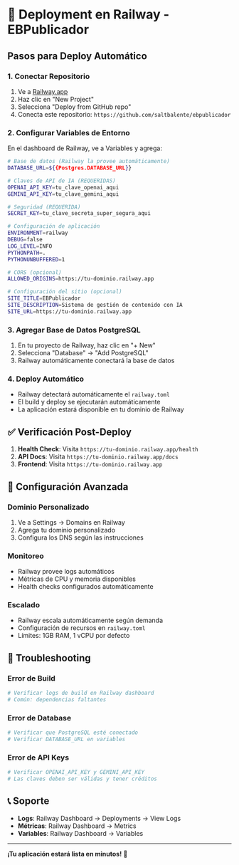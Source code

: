 # 🚀 Deployment en Railway - EBPublicador

## Pasos para Deploy Automático

### 1. Conectar Repositorio
1. Ve a [Railway.app](https://railway.app)
2. Haz clic en "New Project"
3. Selecciona "Deploy from GitHub repo"
4. Conecta este repositorio: `https://github.com/saltbalente/ebpublicador`

### 2. Configurar Variables de Entorno
En el dashboard de Railway, ve a Variables y agrega:

```bash
# Base de datos (Railway la provee automáticamente)
DATABASE_URL=${{Postgres.DATABASE_URL}}

# Claves de API de IA (REQUERIDAS)
OPENAI_API_KEY=tu_clave_openai_aqui
GEMINI_API_KEY=tu_clave_gemini_aqui

# Seguridad (REQUERIDA)
SECRET_KEY=tu_clave_secreta_super_segura_aqui

# Configuración de aplicación
ENVIRONMENT=railway
DEBUG=false
LOG_LEVEL=INFO
PYTHONPATH=.
PYTHONUNBUFFERED=1

# CORS (opcional)
ALLOWED_ORIGINS=https://tu-dominio.railway.app

# Configuración del sitio (opcional)
SITE_TITLE=EBPublicador
SITE_DESCRIPTION=Sistema de gestión de contenido con IA
SITE_URL=https://tu-dominio.railway.app
```

### 3. Agregar Base de Datos PostgreSQL
1. En tu proyecto de Railway, haz clic en "+ New"
2. Selecciona "Database" → "Add PostgreSQL"
3. Railway automáticamente conectará la base de datos

### 4. Deploy Automático
- Railway detectará automáticamente el `railway.toml`
- El build y deploy se ejecutarán automáticamente
- La aplicación estará disponible en tu dominio de Railway

## ✅ Verificación Post-Deploy

1. **Health Check**: Visita `https://tu-dominio.railway.app/health`
2. **API Docs**: Visita `https://tu-dominio.railway.app/docs`
3. **Frontend**: Visita `https://tu-dominio.railway.app`

## 🔧 Configuración Avanzada

### Dominio Personalizado
1. Ve a Settings → Domains en Railway
2. Agrega tu dominio personalizado
3. Configura los DNS según las instrucciones

### Monitoreo
- Railway provee logs automáticos
- Métricas de CPU y memoria disponibles
- Health checks configurados automáticamente

### Escalado
- Railway escala automáticamente según demanda
- Configuración de recursos en `railway.toml`
- Límites: 1GB RAM, 1 vCPU por defecto

## 🚨 Troubleshooting

### Error de Build
```bash
# Verificar logs de build en Railway dashboard
# Común: dependencias faltantes
```

### Error de Database
```bash
# Verificar que PostgreSQL esté conectado
# Verificar DATABASE_URL en variables
```

### Error de API Keys
```bash
# Verificar OPENAI_API_KEY y GEMINI_API_KEY
# Las claves deben ser válidas y tener créditos
```

## 📞 Soporte

- **Logs**: Railway Dashboard → Deployments → View Logs
- **Métricas**: Railway Dashboard → Metrics
- **Variables**: Railway Dashboard → Variables

---

**¡Tu aplicación estará lista en minutos!** 🎉